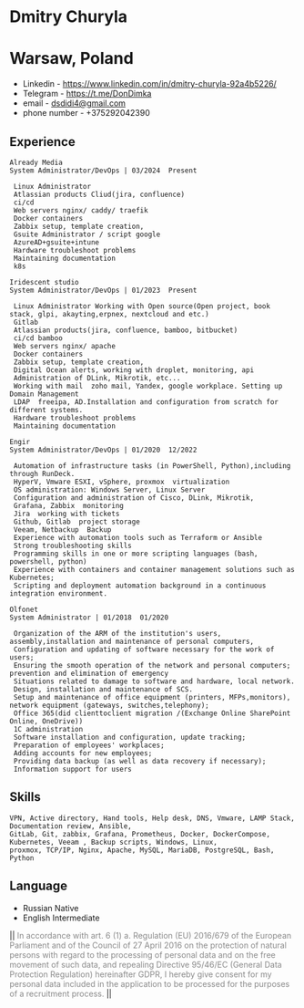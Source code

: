 # Dmitry Churyla
  Warsaw, Poland 
===========================================
+ Linkedin - https://www.linkedin.com/in/dmitry-churyla-92a4b5226/
+ Telegram - https://t.me/DonDimka
+ email - dsdidi4@gmail.com
+ phone number - +375292042390
## Experience
```
Already Media
System Administrator/DevOps | 03/2024  Present

 Linux Administrator
 Atlassian products Cliud(jira, confluence)
 ci/cd
 Web servers nginx/ caddy/ traefik
 Docker containers
 Zabbix setup, template creation,
 Gsuite Administrator / script google
 AzureAD+gsuite+intune
 Hardware troubleshoot problems
 Maintaining documentation
 k8s

```

```
Iridescent studio
System Administrator/DevOps | 01/2023  Present

 Linux Administrator Working with Open source(Open project, book stack, glpi, akayting,erpnex, nextcloud and etc.)
 Gitlab
 Atlassian products(jira, confluence, bamboo, bitbucket)
 ci/cd bamboo
 Web servers nginx/ apache
 Docker containers
 Zabbix setup, template creation,
 Digital Ocean alerts, working with droplet, monitoring, api
 Administration of DLink, Mikrotik, etc...
 Working with mail  zoho mail, Yandex, google workplace. Setting up Domain Management
 LDAP  freeipa, AD.Installation and configuration from scratch for different systems.
 Hardware troubleshoot problems
 Maintaining documentation
```

```
Engir
System Administrator/DevOps | 01/2020  12/2022

 Automation of infrastructure tasks (in PowerShell, Python),including through RunDeck.
 HyperV, Vmware ESXI, vSphere, proxmox  virtualization
 OS administration: Windows Server, Linux Server
 Configuration and administration of Cisco, DLink, Mikrotik,
 Grafana, Zabbix  monitoring
 Jira  working with tickets
 Github, Gitlab  project storage
 Veeam, Netbackup  Backup
 Experience with automation tools such as Terraform or Ansible
 Strong troubleshooting skills
 Programming skills in one or more scripting languages (bash, powershell, python)
 Experience with containers and container management solutions such as Kubernetes;
 Scripting and deployment automation background in a continuous integration environment.

```
```
Olfonet
System Administrator | 01/2018  01/2020
    
 Organization of the ARM of the institution's users, assembly,installation and maintenance of personal computers,
 Configuration and updating of software necessary for the work of users;
 Ensuring the smooth operation of the network and personal computers; prevention and elimination of emergency
 Situations related to damage to software and hardware, local network.
 Design, installation and maintenance of SCS.
 Setup and maintenance of office equipment (printers, MFPs,monitors), network equipment (gateways, switches,telephony);
 Office 365(did clienttoclient migration /(Exchange Online SharePoint Online, OneDrive))
 1C administration
 Software installation and configuration, update tracking;
 Preparation of employees' workplaces;
 Adding accounts for new employees;
 Providing data backup (as well as data recovery if necessary);
 Information support for users
```
## Skills
```
VPN, Active directory, Hand tools, Help desk, DNS, Vmware, LAMP Stack, Documentation review, Ansible,
GitLab, Git, zabbix, Grafana, Prometheus, Docker, DockerCompose, Kubernetes, Veeam , Backup scripts, Windows, Linux,
proxmox, TCP/IP, Nginx, Apache, MySQL, MariaDB, PostgreSQL, Bash, Python
```
## Language
+ Russian  Native
+ English  Intermediate

|| <span style="opacity:0.5"> In accordance with art. 6 (1) a. Regulation (EU) 2016/679 of the European Parliament and of the Council of 27 April 2016 on the protection of natural persons with regard to the processing of personal data and on the free movement of such data, and repealing Directive 95/46/EC (General Data Protection Regulation) hereinafter GDPR, I hereby give consent for my personal data included in the application to be processed for the purposes of a recruitment process. </span> ||

